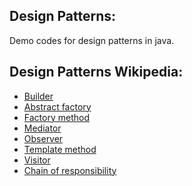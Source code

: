 Design Patterns:
---
Demo codes for design patterns in java.

Design Patterns Wikipedia:
---
  - [Builder](http://en.wikipedia.org/wiki/Builder_pattern)
  - [Abstract factory](http://en.wikipedia.org/wiki/Abstract_factory_pattern)
  - [Factory method](http://en.wikipedia.org/wiki/Factory_method_pattern)
  - [Mediator](http://en.wikipedia.org/wiki/Mediator_pattern)
  - [Observer](http://en.wikipedia.org/wiki/Observer_pattern)
  - [Template method](http://en.wikipedia.org/wiki/Template_method_pattern)
  - [Visitor](http://en.wikipedia.org/wiki/Visitor_pattern)
  - [Chain of responsibility](http://en.wikipedia.org/wiki/Chain-of-responsibility_pattern)
